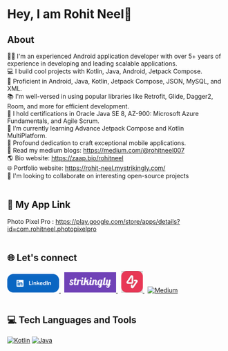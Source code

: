 # Hey, I am Rohit Neel👋
## About
👨‍💻 I'm an experienced Android application developer with over 5+ years of experience in developing and leading scalable applications.<br>
💻 I build cool projects with Kotlin, Java, Android, Jetpack Compose.<br>
📱 Proficient in Android, Java, Kotlin, Jetpack Compose, JSON, MySQL, and XML.<br>
📚 I'm well-versed in using popular libraries like Retrofit, Glide, Dagger2, Room, and more for efficient development.<br>
🏅 I hold certifications in Oracle Java SE 8, AZ-900: Microsoft Azure Fundamentals, and Agile Scrum.<br>
📲 I’m currently learning Advance Jetpack Compose and Kotlin MultiPlatform.<br>
📱 Profound dedication to craft exceptional mobile applications.<br>
📖 Read my medium blogs: https://medium.com/@rohitneel007<br>
🌎 Bio website: https://zaap.bio/rohitneel<br>
🌐 Portfolio website: https://rohit-neel.mystrikingly.com/<br>
🤝 I'm looking to collaborate on interesting open-source projects<br><br>
## 📱 My App Link
Photo Pixel Pro : https://play.google.com/store/apps/details?id=com.rohitneel.photopixelpro <br><br>


## 🌐 Let's connect
<a href="https://linkedin.com/in/rohit-r-neel" title="Checkout my LinkedIn profile" rel="nofollow">
    <img src="https://raw.githubusercontent.com/rohitneel1234/main/main/Assets/linkedin.png" width="120" alt="LinkedIn" style="max-width: 100%;">
  </a> &nbsp;
  <a href="https://rohit-neel.mystrikingly.com/" title="Checkout my Portfolio website" rel="nofollow">
    <img src="https://raw.githubusercontent.com/rohitneel1234/main/main/Assets/website.png" width="120" alt="Portfolio" style="max-width: 100%;">
  </a> &nbsp;
   <a href="https://zaap.bio/rohitneel" title="Checkout my Bio website" rel="nofollow">
    <img src="https://raw.githubusercontent.com/rohitneel1234/main/main/Assets/bio.png" width="50" alt="Portfolio" style="max-width: 100%;">
  </a> &nbsp;
  <a href="https://medium.com/@rohitneel007" title="Checkout my Medium blog" rel="nofollow">
    <img src="https://raw.githubusercontent.com/rahuldkjain/github-profile-readme-generator/master/src/images/icons/Social/medium.svg" width="50" alt="Medium" style="max-width: 100%;">
  </a>
<br><br>

## 💻 Tech Languages and Tools
<a target="_blank" rel="noopener noreferrer nofollow" href="https://camo.githubusercontent.com/04622fd932420c791e46664ab8b43978f8ba33f72ff89df89f3f40e9fb2d597c/68747470733a2f2f696d672e736869656c64732e696f2f62616467652f6b6f746c696e2d2532333030393544352e7376673f7374796c653d666f722d7468652d6261646765266c6f676f3d6b6f746c696e266c6f676f436f6c6f723d7768697465"><img src="https://camo.githubusercontent.com/04622fd932420c791e46664ab8b43978f8ba33f72ff89df89f3f40e9fb2d597c/68747470733a2f2f696d672e736869656c64732e696f2f62616467652f6b6f746c696e2d2532333030393544352e7376673f7374796c653d666f722d7468652d6261646765266c6f676f3d6b6f746c696e266c6f676f436f6c6f723d7768697465" alt="Kotlin" data-canonical-src="https://img.shields.io/badge/kotlin-%230095D5.svg?style=for-the-badge&amp;logo=kotlin&amp;logoColor=white" style="max-width: 100%;"></a>
<a target="_blank" rel="noopener noreferrer nofollow" href="https://camo.githubusercontent.com/26e74d6ef4bb4726fc8f8a6b3d4136376d691ecf85c8d3b464bfbf4259e5698d/68747470733a2f2f696d672e736869656c64732e696f2f62616467652f6a6176612d2532334544384230302e7376673f7374796c653d666f722d7468652d6261646765266c6f676f3d6a617661266c6f676f436f6c6f723d7768697465"><img src="https://camo.githubusercontent.com/26e74d6ef4bb4726fc8f8a6b3d4136376d691ecf85c8d3b464bfbf4259e5698d/68747470733a2f2f696d672e736869656c64732e696f2f62616467652f6a6176612d2532334544384230302e7376673f7374796c653d666f722d7468652d6261646765266c6f676f3d6a617661266c6f676f436f6c6f723d7768697465" alt="Java" data-canonical-src="https://img.shields.io/badge/java-%23ED8B00.svg?style=for-the-badge&amp;logo=java&amp;logoColor=white" style="max-width: 100%;"></a>
